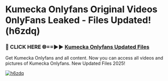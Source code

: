 # Kumecka Onlyfans Original Videos 0nlyFans Leaked - Files Updated! (h6zdq)

<h3>🔴 CLICK HERE 🌐==►► <a href="https://best4dudes.click/HH4t6V" rel="nofollow">Kumecka Onlyfans Updated Files</a></h3>

Get Kumecka Onlyfans and all content. Now you can access all videos and pictures of Kumecka Onlyfans. New Updated Files 2025!

[![h6zdq](https://github.com/user-attachments/assets/8c521d6e-e6e3-4a75-9320-d58ab9d79d5b)](https://best4dudes.click/HH4t6V)
